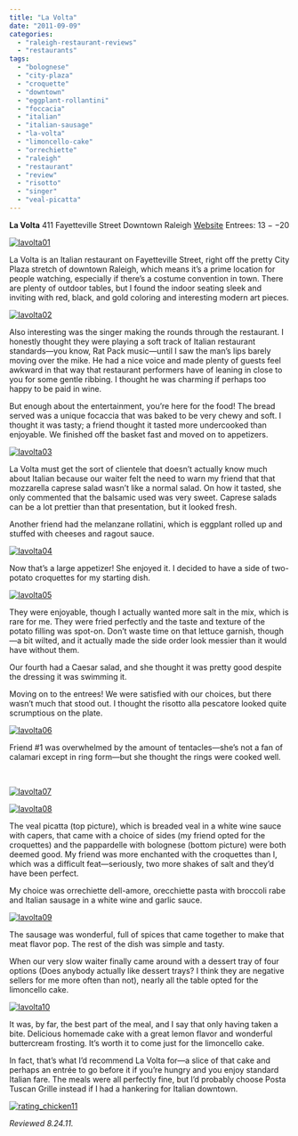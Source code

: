 ```yaml
---
title: "La Volta"
date: "2011-09-09"
categories: 
  - "raleigh-restaurant-reviews"
  - "restaurants"
tags: 
  - "bolognese"
  - "city-plaza"
  - "croquette"
  - "downtown"
  - "eggplant-rollantini"
  - "foccacia"
  - "italian"
  - "italian-sausage"
  - "la-volta"
  - "limoncello-cake"
  - "orrechiette"
  - "raleigh"
  - "restaurant"
  - "review"
  - "risotto"
  - "singer"
  - "veal-picatta"
---
```


**La Volta** 411 Fayetteville Street Downtown Raleigh [Website](http://lavoltarestaurant.com/) Entrees: $13--$20

[![](http://s3.amazonaws.com/thegourmez-wpmedia/2011/09/lavolta01.jpg "lavolta01")](http://s3.amazonaws.com/thegourmez-wpmedia/2011/09/lavolta01.jpg)

La Volta is an Italian restaurant on Fayetteville Street, right off the pretty City Plaza stretch of downtown Raleigh, which means it’s a prime location for people watching, especially if there’s a costume convention in town. There are plenty of outdoor tables, but I found the indoor seating sleek and inviting with red, black, and gold coloring and interesting modern art pieces.

[![](http://s3.amazonaws.com/thegourmez-wpmedia/2011/09/lavolta02.jpg "lavolta02")](http://s3.amazonaws.com/thegourmez-wpmedia/2011/09/lavolta02.jpg)

Also interesting was the singer making the rounds through the restaurant. I honestly thought they were playing a soft track of Italian restaurant standards—you know, Rat Pack music—until I saw the man’s lips barely moving over the mike. He had a nice voice and made plenty of guests feel awkward in that way that restaurant performers have of leaning in close to you for some gentle ribbing. I thought he was charming if perhaps too happy to be paid in wine.

But enough about the entertainment, you’re here for the food! The bread served was a unique focaccia that was baked to be very chewy and soft. I thought it was tasty; a friend thought it tasted more undercooked than enjoyable. We finished off the basket fast and moved on to appetizers.

[![](http://s3.amazonaws.com/thegourmez-wpmedia/2011/09/lavolta03.jpg "lavolta03")](http://s3.amazonaws.com/thegourmez-wpmedia/2011/09/lavolta03.jpg)

La Volta must get the sort of clientele that doesn’t actually know much about Italian because our waiter felt the need to warn my friend that that mozzarella caprese salad wasn’t like a normal salad. On how it tasted, she only commented that the balsamic used was very sweet. Caprese salads can be a lot prettier than that presentation, but it looked fresh.

Another friend had the melanzane rollatini, which is eggplant rolled up and stuffed with cheeses and ragout sauce.

[![](http://s3.amazonaws.com/thegourmez-wpmedia/2011/09/lavolta04.jpg "lavolta04")](http://s3.amazonaws.com/thegourmez-wpmedia/2011/09/lavolta04.jpg)

Now that’s a large appetizer! She enjoyed it. I decided to have a side of two-potato croquettes for my starting dish.

[![](http://s3.amazonaws.com/thegourmez-wpmedia/2011/09/lavolta05.jpg "lavolta05")](http://s3.amazonaws.com/thegourmez-wpmedia/2011/09/lavolta05.jpg)

They were enjoyable, though I actually wanted more salt in the mix, which is rare for me. They were fried perfectly and the taste and texture of the potato filling was spot-on. Don’t waste time on that lettuce garnish, though—a bit wilted, and it actually made the side order look messier than it would have without them.

Our fourth had a Caesar salad, and she thought it was pretty good despite the dressing it was swimming it.

Moving on to the entrees! We were satisfied with our choices, but there wasn’t much that stood out. I thought the risotto alla pescatore looked quite scrumptious on the plate.

[![](http://s3.amazonaws.com/thegourmez-wpmedia/2011/09/lavolta06.jpg "lavolta06")](http://s3.amazonaws.com/thegourmez-wpmedia/2011/09/lavolta06.jpg)

Friend #1 was overwhelmed by the amount of tentacles—she’s not a fan of calamari except in ring form—but she thought the rings were cooked well.

 

[![](http://s3.amazonaws.com/thegourmez-wpmedia/2011/09/lavolta07.jpg "lavolta07")](http://s3.amazonaws.com/thegourmez-wpmedia/2011/09/lavolta07.jpg)

[![](http://s3.amazonaws.com/thegourmez-wpmedia/2011/09/lavolta08.jpg "lavolta08")](http://s3.amazonaws.com/thegourmez-wpmedia/2011/09/lavolta08.jpg)

The veal picatta (top picture), which is breaded veal in a white wine sauce with capers, that came with a choice of sides (my friend opted for the croquettes) and the pappardelle with bolognese (bottom picture) were both deemed good. My friend was more enchanted with the croquettes than I, which was a difficult feat—seriously, two more shakes of salt and they’d have been perfect.

My choice was orrechiette dell-amore, orecchiette pasta with broccoli rabe and Italian sausage in a white wine and garlic sauce.

[![](http://s3.amazonaws.com/thegourmez-wpmedia/2011/09/lavolta09.jpg "lavolta09")](http://s3.amazonaws.com/thegourmez-wpmedia/2011/09/lavolta09.jpg)

The sausage was wonderful, full of spices that came together to make that meat flavor pop. The rest of the dish was simple and tasty.

When our very slow waiter finally came around with a dessert tray of four options (Does anybody actually like dessert trays? I think they are negative sellers for me more often than not), nearly all the table opted for the limoncello cake.

[![](http://s3.amazonaws.com/thegourmez-wpmedia/2011/09/lavolta10.jpg "lavolta10")](http://s3.amazonaws.com/thegourmez-wpmedia/2011/09/lavolta10.jpg)

It was, by far, the best part of the meal, and I say that only having taken a bite. Delicious homemade cake with a great lemon flavor and wonderful buttercream frosting. It’s worth it to come just for the limoncello cake.

In fact, that’s what I’d recommend La Volta for—a slice of that cake and perhaps an entrée to go before it if you’re hungry and you enjoy standard Italian fare. The meals were all perfectly fine, but I’d probably choose Posta Tuscan Grille instead if I had a hankering for Italian downtown.

[![](http://s3.amazonaws.com/thegourmez-wpmedia/2009/02/rating_chicken11.gif "rating_chicken11")](http://s3.amazonaws.com/thegourmez-wpmedia/2009/02/rating_chicken11.gif)

_Reviewed 8.24.11._
